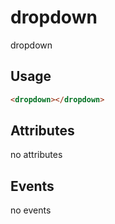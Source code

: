 # dropdown

dropdown

## Usage

```html
<dropdown></dropdown>
```

## Attributes

no attributes

## Events

no events
